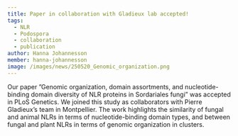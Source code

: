 ```yaml
---
title: Paper in collaboration with Gladieux lab accepted!
tags:
  - NLR
  - Podospora
  - collaboration
  - publication
author: Hanna Johannesson
member: hanna-johannesson
image: /images/news/250520_Genomic_organization.png
---
```


Our paper ”Genomic organization, domain assortments, and nucleotide-binding domain diversity of NLR proteins in Sordariales fungi” was accepted in PLoS Genetics. We joined this study as collaborators with Pierre Gladieux’s team in Montpellier. The work highlights the similarity of fungal and animal NLRs in terms of nucleotide-binding domain types, and between fungal and plant NLRs in terms of genomic organization in clusters. 
